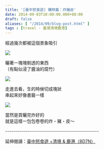 ```yaml
---
title: '[臺中怒食遊] 購物篇：炸豬皮'
date: 2014-09-03T10:00:00.000+08:00
draft: false
aliases: [ "/2014/09/blog-post.html" ]
tags : [travel - 臺灣清境鹿港]
---
```


經過幾次都被這個景象吸引  

![](/images/taichungpigskin.jpg)

曬著一塊塊剔透的東西  
（有點似浸了醬油的腐竹）  

![](/images/taichungpigskin1.jpg)

走進去看，生的時候切成塊狀  
串起來好像書籤一樣  

![](/images/taichungpigskin2.jpg)

當然是買曬完炸好的  
就是這樣一包包卷卷的炸・豬・皮～  
  
\-----------------------------------------------  
  
延伸閱讀：[臺中怒食遊 +清境 & 鹿港（8D7N）](https://hidie.net/taichung8d7n/)
